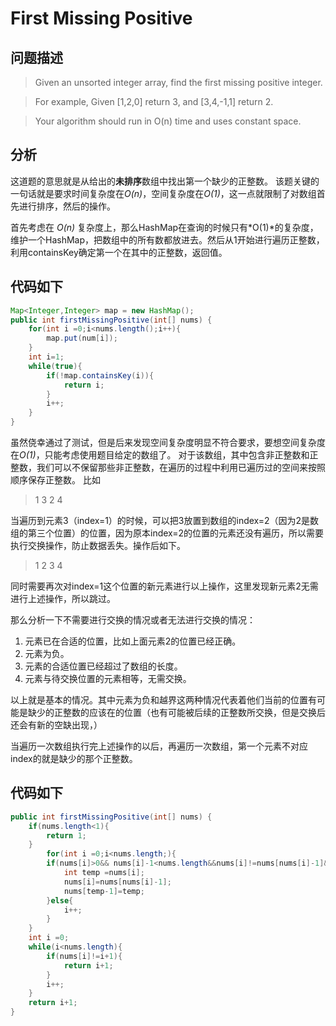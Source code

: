 # First Missing Positive

## 问题描述

> Given an unsorted integer array, find the first missing positive integer.

> For example,
> Given [1,2,0] return 3,
> and [3,4,-1,1] return 2.

> Your algorithm should run in O(n) time and uses constant space.

## 分析

这道题的意思就是从给出的**未排序**数组中找出第一个缺少的正整数。
该题关键的一句话就是要求时间复杂度在*O(n)*，空间复杂度在*O(1)*，这一点就限制了对数组首先进行排序，然后的操作。

首先考虑在 *O(n)* 复杂度上，那么HashMap在查询的时候只有*O(1)*的复杂度，维护一个HashMap，把数组中的所有数都放进去。然后从1开始进行遍历正整数，利用containsKey确定第一个在其中的正整数，返回值。

## 代码如下

```java
Map<Integer,Integer> map = new HashMap();
public int firstMissingPositive(int[] nums) {        
    for(int i =0;i<nums.length();i++){
        map.put(num[i]);
    }
    int i=1;
    while(true){
        if(!map.containsKey(i)){
            return i;
        }
        i++;
    }
}
```
虽然侥幸通过了测试，但是后来发现空间复杂度明显不符合要求，要想空间复杂度在*O(1)*，只能考虑使用题目给定的数组了。
对于该数组，其中包含非正整数和正整数，我们可以不保留那些非正整数，在遍历的过程中利用已遍历过的空间来按照顺序保存正整数。
比如

> 1 3 2 4

当遍历到元素3（index=1）的时候，可以把3放置到数组的index=2（因为2是数组的第三个位置）的位置，因为原本index=2的位置的元素还没有遍历，所以需要执行交换操作，防止数据丢失。操作后如下。

> 1 2 3 4

同时需要再次对index=1这个位置的新元素进行以上操作，这里发现新元素2无需进行上述操作，所以跳过。

那么分析一下不需要进行交换的情况或者无法进行交换的情况：

1. 元素已在合适的位置，比如上面元素2的位置已经正确。
2. 元素为负。 
3. 元素的合适位置已经超过了数组的长度。 
4. 元素与待交换位置的元素相等，无需交换。

以上就是基本的情况。其中元素为负和越界这两种情况代表着他们当前的位置有可能是缺少的正整数的应该在的位置（也有可能被后续的正整数所交换，但是交换后还会有新的空缺出现，）

当遍历一次数组执行完上述操作的以后，再遍历一次数组，第一个元素不对应index的就是缺少的那个正整数。

## 代码如下

```java
public int firstMissingPositive(int[] nums) {
    if(nums.length<1){
        return 1;
    }
        for(int i =0;i<nums.length;){
        if(nums[i]>0&& nums[i]-1<nums.length&&nums[i]!=nums[nums[i]-1]&&nums[i]!=i+1) {
            int temp =nums[i];
            nums[i]=nums[nums[i]-1];
            nums[temp-1]=temp;
        }else{
            i++;
        }
    }
    int i =0;
    while(i<nums.length){
        if(nums[i]!=i+1){
            return i+1;
        }
        i++;
    }
    return i+1;
}
```



